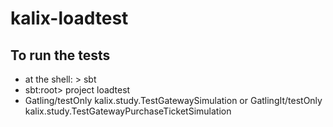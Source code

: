 # kalix-loadtest

## To run the tests

- at the shell: > sbt
- sbt:root> project loadtest
- Gatling/testOnly kalix.study.TestGatewaySimulation or GatlingIt/testOnly kalix.study.TestGatewayPurchaseTicketSimulation